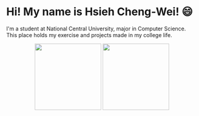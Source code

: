# Hi! My name is Hsieh Cheng-Wei! :smile:
I'm a student at National Central University, major in Computer Science. This place holds my exercise and projects made in my college life. 

<div align="center">
  <img src="https://github-readme-stats.vercel.app/api?username=BlackWaterGua&count_private=true&show_icons=true&theme=vue-dark&bg_color=0d1117&include_all_commits=false&border_radius=15&hide_border=false" height=175>
  <img src="https://github-readme-stats.vercel.app/api/top-langs/?username=BlackWaterGua&layout=compact&theme=vue-dark&show_icons=true&bg_color=0d1117&include_all_commits=true&border_radius=15&hide_border=false&langs_count=8&hide=HTML,CSS,Batchfile&count_private=frue" height=175>
</div>

